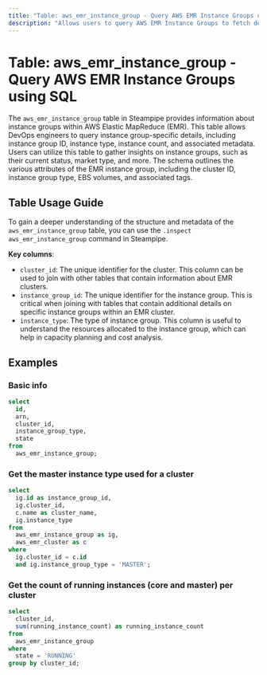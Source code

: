 ```yaml
---
title: "Table: aws_emr_instance_group - Query AWS EMR Instance Groups using SQL"
description: "Allows users to query AWS EMR Instance Groups to fetch details about each instance group within an EMR cluster."
---
```


# Table: aws_emr_instance_group - Query AWS EMR Instance Groups using SQL

The `aws_emr_instance_group` table in Steampipe provides information about instance groups within AWS Elastic MapReduce (EMR). This table allows DevOps engineers to query instance group-specific details, including instance group ID, instance type, instance count, and associated metadata. Users can utilize this table to gather insights on instance groups, such as their current status, market type, and more. The schema outlines the various attributes of the EMR instance group, including the cluster ID, instance group type, EBS volumes, and associated tags.

## Table Usage Guide

To gain a deeper understanding of the structure and metadata of the `aws_emr_instance_group` table, you can use the `.inspect aws_emr_instance_group` command in Steampipe.

**Key columns**:

- `cluster_id`: The unique identifier for the cluster. This column can be used to join with other tables that contain information about EMR clusters.
- `instance_group_id`: The unique identifier for the instance group. This is critical when joining with tables that contain additional details on specific instance groups within an EMR cluster.
- `instance_type`: The type of instance group. This column is useful to understand the resources allocated to the instance group, which can help in capacity planning and cost analysis.

## Examples

### Basic info

```sql
select
  id,
  arn,
  cluster_id,
  instance_group_type,
  state
from
  aws_emr_instance_group;
```

### Get the master instance type used for a cluster

```sql
select
  ig.id as instance_group_id,
  ig.cluster_id,
  c.name as cluster_name,
  ig.instance_type
from
  aws_emr_instance_group as ig,
  aws_emr_cluster as c
where
  ig.cluster_id = c.id
  and ig.instance_group_type = 'MASTER';
```

### Get the count of running instances (core and master) per cluster

```sql
select
  cluster_id,
  sum(running_instance_count) as running_instance_count
from
  aws_emr_instance_group
where
  state = 'RUNNING'
group by cluster_id;
```
